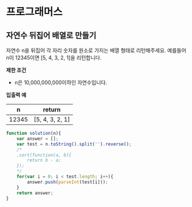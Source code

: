 # 프로그래머스



## 자연수 뒤집어 배열로 만들기

자연수 n을 뒤집어 각 자리 숫자를 원소로 가지는 배열 형태로 리턴해주세요. 예를들어 n이 12345이면 [5, 4, 3, 2, 1]을 리턴합니다.



**제한 조건**

* n은 10,000,000,000이하인 자연수입니다.



**입출력 예**

| n     | return          |
| ----- | --------------- |
| 12345 | [5, 4, 3, 2, 1] |



```javascript
function solution(n){
    var answer = [];
    var test = n.toString().split('').reverse();
    /*
    .sort(function(a, b){
    	return b - a;
    });
    */
    for(var i = 0; i < test.length; i++){
        answer.push(parseInt(test[i]));
    }
    return answer;
}
```

